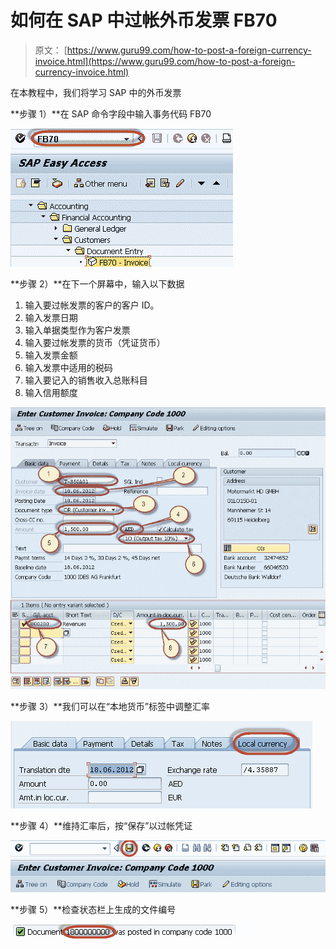 # 如何在 SAP 中过帐外币发票 FB70

> 原文： [https://www.guru99.com/how-to-post-a-foreign-currency-invoice.html](https://www.guru99.com/how-to-post-a-foreign-currency-invoice.html)

在本教程中，我们将学习 SAP 中的外币发票

**步骤 1）**在 SAP 命令字段中输入事务代码 FB70

![How to Post Foreign Currency Invoice FB70 in SAP](img/bbe8fb13d34be1c4463fd8917ef79fdf.png)

**步骤 2）**在下一个屏幕中，输入以下数据

1.  输入要过帐发票的客户的客户 ID。
2.  输入发票日期
3.  输入单据类型作为客户发票
4.  输入要过帐发票的货币（凭证货币）
5.  输入发票金额
6.  输入发票中适用的税码
7.  输入要记入的销售收入总账科目
8.  输入信用额度

![How to Post Foreign Currency Invoice FB70 in SAP](img/c1e338c7cd7bb7ecb234dc96b064542d.png)

**步骤 3）**我们可以在“本地货币”标签中调整汇率

![How to Post Foreign Currency Invoice FB70 in SAP](img/32a0b17ef9d8297bb13a754af1fff7d2.png)

**步骤 4）**维持汇率后，按“保存”以过帐凭证

![How to Post Foreign Currency Invoice FB70 in SAP](img/a0a8e6c3e6737cbaf292703e758a823a.png)

**步骤 5）**检查状态栏上生成的文件编号

![How to Post Foreign Currency Invoice FB70 in SAP](img/804dea78c93af52c57ac05f4650a6d6a.png)